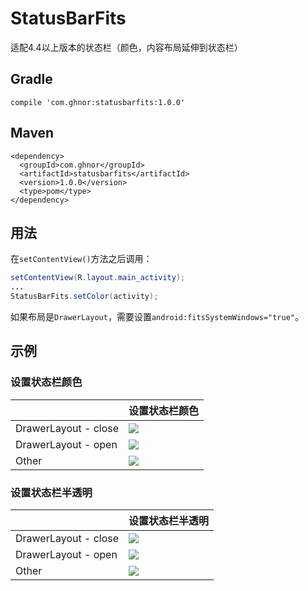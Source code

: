 # StatusBarFits
适配4.4以上版本的状态栏（颜色，内容布局延伸到状态栏）

## Gradle
```
compile 'com.ghnor:statusbarfits:1.0.0'
```

## Maven
```
<dependency>
  <groupId>com.ghnor</groupId>
  <artifactId>statusbarfits</artifactId>
  <version>1.0.0</version>
  <type>pom</type>
</dependency>
```

## 用法
在`setContentView()`方法之后调用：
```java
setContentView(R.layout.main_activity);
...
StatusBarFits.setColor(activity);
```
如果布局是`DrawerLayout`，需要设置`android:fitsSystemWindows="true"`。

## 示例

### 设置状态栏颜色

||设置状态栏颜色|
|-----|--------------------------------------|
|DrawerLayout - close|<img src="https://github.com/ghnor/StatusBarFits/blob/master/imgs/color_drawer_close.png"/>|
|DrawerLayout - open|<img src="https://github.com/ghnor/StatusBarFits/blob/master/imgs/color_drawer_open.png"/>|
|Other|<img src="https://github.com/ghnor/StatusBarFits/blob/master/imgs/color_ordinary.png"/>|

### 设置状态栏半透明

||设置状态栏半透明|
|-----|--------------------------------------|
|DrawerLayout - close|<img src="https://github.com/ghnor/StatusBarFits/blob/master/imgs/translucent_drawer_close.png"/>|
|DrawerLayout - open|<img src="https://github.com/ghnor/StatusBarFits/blob/master/imgs/translucent_drawer_open.png"/>|
|Other|<img src="https://github.com/ghnor/StatusBarFits/blob/master/imgs/translucent_ordinary.png"/>|
